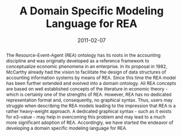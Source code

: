 ---
abstract: The Resource-Event-Agent (REA) ontology has its roots in the accounting
  discipline and was originally developed as a reference framework to conceptualize
  economic phenomena in an enterprise. In its proposal in 1982, McCarthy already had
  the vision to facilitate the design of data structures of accounting information
  systems by means of REA. Since this time the REA model has been further extended
  and evolved into a domain ontology. All REA concepts are based on well established
  concepts of the literature in economic theory - which is certainly one of the strengths
  of REA. However, REA has no dedicated representation format and, consequently, no
  graphical syntax. Thus, users may struggle when describing the REA models leading
  to the impression that REA is a rather heavy-weight approach. A dedicated graphical
  syntax - such as it exists for e3-value - may help in overcoming this problem and
  may lead to a much more significant adoption of REA. Accordingly, we have started
  the endeavor of developing a domain specific modeling language for REA.
authors:
- Dieter Mayrhofer
- Christian Sonnenberg
- Birgit Hofreiter
- Christian Huemer
date: '2011-02-07'
featured: false
links:
- name: Publik
  url: https://publik.tuwien.ac.at/showentry.php?ID=200217&lang=1
publication_types:
- '0'
publishDate: '2011-02-07'
title: A Domain Specific Modeling Language for REA
url_pdf: http://publik.tuwien.ac.at/files/PubDat_200217.pdf
---
